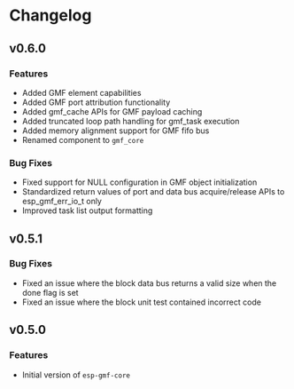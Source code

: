 # Changelog

## v0.6.0

### Features
- Added GMF element capabilities
- Added GMF port attribution functionality
- Added gmf_cache APIs for GMF payload caching
- Added truncated loop path handling for gmf_task execution
- Added memory alignment support for GMF fifo bus
- Renamed component to `gmf_core`

### Bug Fixes

- Fixed support for NULL configuration in GMF object initialization
- Standardized return values of port and data bus acquire/release APIs to esp_gmf_err_io_t only
- Improved task list output formatting

## v0.5.1

### Bug Fixes

- Fixed an issue where the block data bus returns a valid size when the done flag is set
- Fixed an issue where the block unit test contained incorrect code


## v0.5.0

### Features

- Initial version of `esp-gmf-core`